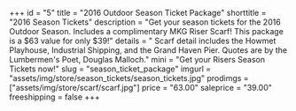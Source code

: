 +++
id = "5"
title = "2016 Outdoor Season Ticket Package"
shorttitle = "2016 Season Tickets"
description = "Get your season tickets for the 2016 Outdoor Season. Includes a complimentary MKG Riser Scarf! This package is a $63 value for only $39!"
details = " Scarf detail includes the Howmet Playhouse, Industrial Shipping, and the Grand Haven Pier. Quotes are by the Lumbermen's Poet, Douglas Malloch."
mini = "Get your Risers Season Tickets now!"
slug = "season_ticket_package"
imgurl = "assets/img/store/season_tickets/season_tickets.jpg"
prodimgs = ["assets/img/store/scarf/scarf.jpg"]
price = "63.00"
saleprice = "39.00"
freeshipping = false
+++